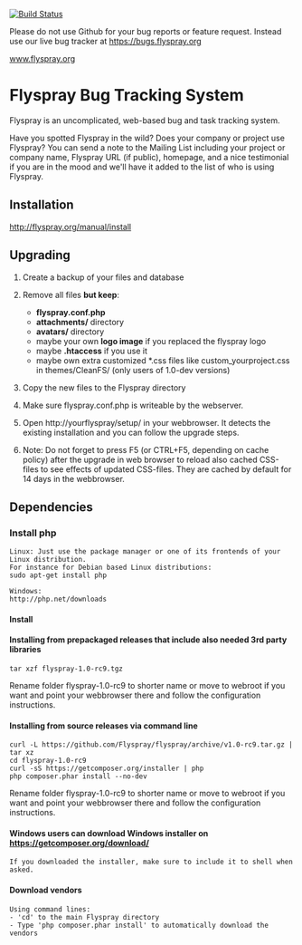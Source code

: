 [![Build Status](https://travis-ci.org/Flyspray/flyspray.svg?branch=master)](https://travis-ci.org/Flyspray/flyspray)

Please do not use Github for your bug reports or feature request. Instead use our live bug tracker at https://bugs.flyspray.org

www.flyspray.org

# Flyspray Bug Tracking System

Flyspray is an uncomplicated, web-based bug and task tracking system.

Have you spotted Flyspray in the wild? Does your company or project use Flyspray?
You can send a note to the Mailing List including your project or company name, Flyspray URL (if public),
homepage, and a nice testimonial if you are in the mood and we'll have it added to the list of who is using Flyspray.

## Installation
http://flyspray.org/manual/install

## Upgrading
1. Create a backup of your files and database
2. Remove all files **but keep**:
   - **flyspray.conf.php**
   - **attachments/** directory
   - **avatars/** directory
   - maybe your own **logo image** if you replaced the flyspray logo
   - maybe **.htaccess** if you use it 
   - maybe own extra customized *.css files like custom_yourproject.css in themes/CleanFS/  (only users of 1.0-dev versions)
3. Copy the new files to the Flyspray directory
4. Make sure flyspray.conf.php is writeable by the webserver.
5. Open http://yourflyspray/setup/ in your webbrowser. It detects the existing installation and you can follow the upgrade steps.

6. Note: Do not forget to press F5 (or CTRL+F5, depending on cache policy) after the upgrade in web browser to reload also cached CSS-files to see effects of updated CSS-files. They are cached by default for 14 days in the webbrowser.

## Dependencies

### Install php
    Linux: Just use the package manager or one of its frontends of your Linux distribution.
    For instance for Debian based Linux distributions:
    sudo apt-get install php
    
    Windows:
    http://php.net/downloads

#### Install

#### Installing from prepackaged releases that include also needed 3rd party libraries

    tar xzf flyspray-1.0-rc9.tgz

Rename folder flyspray-1.0-rc9 to shorter name or move to webroot if you want and point your webbrowser there and follow the configuration instructions.

#### Installing from source releases via command line

    curl -L https://github.com/Flyspray/flyspray/archive/v1.0-rc9.tar.gz | tar xz
    cd flyspray-1.0-rc9
    curl -sS https://getcomposer.org/installer | php
    php composer.phar install --no-dev
    
Rename folder flyspray-1.0-rc9 to shorter name or move to webroot if you want and point your webbrowser there and follow the configuration instructions.

#### Windows users can download Windows installer on https://getcomposer.org/download/
    If you downloaded the installer, make sure to include it to shell when asked.

#### Download vendors
    Using command lines:
    - 'cd' to the main Flyspray directory
    - Type 'php composer.phar install' to automatically download the vendors
